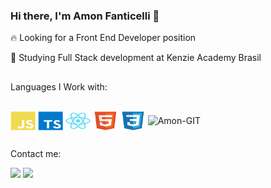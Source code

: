### Hi there, I'm Amon Fanticelli 👋



🔥 Looking for a Front End Developer position

🔭 Studying Full Stack development at Kenzie Academy Brasil 



</div>
  
  ##
 
<div> 

Languages I Work with: 


<div style="display: inline_block"><br>
  <img align="center" alt="Amon-Js" height="30" width="40" src="https://raw.githubusercontent.com/devicons/devicon/master/icons/javascript/javascript-plain.svg">
  <img align="center" alt="Amon-Ts" height="30" width="40" src="https://raw.githubusercontent.com/devicons/devicon/master/icons/typescript/typescript-plain.svg">
  <img align="center" alt="Amon-React" height="30" width="40" src="https://raw.githubusercontent.com/devicons/devicon/master/icons/react/react-original.svg">
  <img align="center" alt="Amon-HTML" height="30" width="40" src="https://raw.githubusercontent.com/devicons/devicon/master/icons/html5/html5-original.svg">
  <img align="center" alt="Amon-CSS" height="30" width="40" src="https://raw.githubusercontent.com/devicons/devicon/master/icons/css3/css3-original.svg">
  <img align="center" alt="Amon-GIT" height="50" width="60" src="https://cdn.jsdelivr.net/gh/devicons/devicon/icons/git/git-plain-wordmark.svg">
</div>
  
  ##
 
<div> 

 Contact me: 

  <a href = "mailto:amon_fanticelli@hotmail.com"><img src="https://img.shields.io/badge/-Email-%23333?style=for-the-badge&logo=gmail&logoColor=white" target="_blank"></a>
  <a href="https://www.linkedin.com/in/amon-fanticelli/" target="_blank"><img src="https://img.shields.io/badge/-LinkedIn-%230077B5?style=for-the-badge&logo=linkedin&logoColor=white" target="_blank"></a> 
 
 
 
</div>
